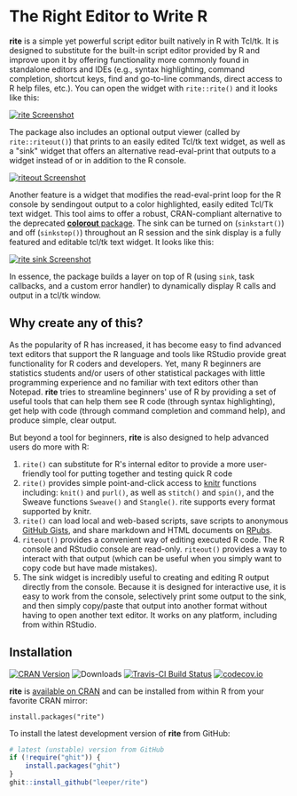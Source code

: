 # The Right Editor to Write R #

**rite** is a simple yet powerful script editor built natively in R with Tcl/tk. It is designed to substitute for the built-in script editor provided by R and improve upon it by offering functionality more commonly found in standalone editors and IDEs (e.g., syntax highlighting, command completion, shortcut keys, find and go-to-line commands, direct access to R help files, etc.). You can open the widget with `rite::rite()` and it looks like this:

[![rite Screenshot](http://i.imgur.com/74TkHInl.png)](http://imgur.com/74TkHIn)

The package also includes an optional output viewer (called by `rite::riteout()`) that prints to an easily edited Tcl/tk text widget, as well as a "sink" widget that offers an alternative read-eval-print that outputs to a widget instead of or in addition to the R console.

[![riteout Screenshot](http://i.imgur.com/P2mmwY7l.png)](http://imgur.com/P2mmwY7)

Another feature is a widget that modifies the read-eval-print loop for the R console by sendingout output to a color highlighted, easily edited Tcl/Tk text widget. This tool aims to offer a robust, CRAN-compliant alternative to the deprecated [**colorout** package](http://cran.r-project.org/web/packages/colorout/index.html). The sink can be turned on (`sinkstart()`) and off (`sinkstop()`) throughout an R session and the sink display is a fully featured and editable tcl/tk text widget. It looks like this:

[![rite sink Screenshot](http://i.imgur.com/pGjsgxFl.png)](http://i.imgur.com/pGjsgxF)

In essence, the package builds a layer on top of R (using `sink`, task callbacks, and a custom error handler) to dynamically display R calls and output in a tcl/tk window. 

## Why create any of this? ##

As the popularity of R has increased, it has become easy to find advanced text editors that support the R language and tools like RStudio provide great functionality for R coders and developers. Yet, many R beginners are statistics students and/or users of other statistical packages with little programming experience and no familiar with text editors other than Notepad. **rite** tries to streamline beginners' use of R by providing a set of useful tools that can help them see R code (through syntax highlighting), get help with code (through command completion and command help), and produce simple, clear output.

But beyond a tool for beginners, **rite** is also designed to help advanced users do more with R:

 1. `rite()` can substitute for R's internal editor to provide a more user-friendly tool for putting together and testing quick R code
 2. `rite()` provides simple point-and-click access to [knitr](http://yihui.name/knitr/) functions including: `knit()` and `purl()`, as well as `stitch()` and `spin()`, and the Sweave functions `Sweave()` and `Stangle()`. rite supports every format supported by knitr.
 3. `rite()` can load local and web-based scripts, save scripts to anonymous [GitHub Gists](https://gist.github.com/), and share markdown and HTML documents on [RPubs](http://rpubs.com/).
 4. `riteout()` provides a convenient way of editing executed R code. The R console and RStudio console are read-only. `riteout()` provides a way to interact with that output (which can be useful when you simply want to copy code but have made mistakes).
 5. The sink widget is incredibly useful to creating and editing R output directly from the console. Because it is designed for interactive use, it is easy to work from the console, selectively print some output to the sink, and then simply copy/paste that output into another format without having to open another text editor. It works on any platform, including from within RStudio.

## Installation ##

[![CRAN Version](http://www.r-pkg.org/badges/version/rite)](http://cran.r-project.org/package=rite)
![Downloads](http://cranlogs.r-pkg.org/badges/rite)
[![Travis-CI Build Status](https://travis-ci.org/leeper/rite.png?branch=master)](https://travis-ci.org/leeper/rite)
[![codecov.io](http://codecov.io/github/leeper/rite/coverage.svg?branch=master)](http://codecov.io/github/leeper/rite?branch=master)

**rite** is [available on CRAN](http://cran.r-project.org/package=MTurkR) and can be installed from within R from your favorite CRAN mirror:

```
install.packages("rite")
```

To install the latest development version of **rite** from GitHub:

```R
# latest (unstable) version from GitHub
if (!require("ghit")) {
    install.packages("ghit")
}
ghit::install_github("leeper/rite")
```

